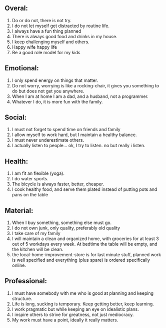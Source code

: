 
Overal:
---------

  1. Do or do not, there is not try.
  2. I do not let myself get distracted by routine life.
  1. I always have a fun thing planned
  2. There is always good food and drinks in my house.
  3. I keep challenging myself and others.
  4. Happy wife happy life
  5. Be a good role model for my kids

Emotional:
-----------

  1. I only spend energy on things that matter.
  2. Do not worry, worrying is like a rocking-chair, it gives you something to do but does not get you anywhere.
  3. When I am at home I am a dad, and a husband, not a programmer.
  4. Whatever I do, it is more fun with the family.

Social:
-------

  1. I must not forget to spend time on friends and family
  2. I allow myself to work hard, but I maintain a healthy balance.
  3. I must never underestimate others.
  4. I actually listen to people... ok, I try to listen. no but really i listen.


Health:
-------

  1. I am fit an flexible (yoga).
  2. I do water sports.
  3. The bicycle is always faster, better, cheaper.
  4. I cook healthy food, and serve them plated instead of putting pots and pans on the table

Material:
---------

  1. When I buy something, something else must go.
  2. I do not own junk, only quality, preferably old quality
  3. I take care of my family
  4. I will maintain a clean and organized home, with groceries for at least 3 out of 5 workdays every week. 
      At bedtime the table will be empty, and the kitchen will be clean. 
  5. the local-home-improvement-store is for last minute stuff, planned work is well specified and everything (plus spare) is ordered specifically online.


Professional:
--------------

  1. I must have somebody with me who is good at planning and keeping structure.
  2. Life is long, sucking is temporary. Keep getting better, keep learning.
  3. I work pragmatic but while keeping an eye on idealistic plans.
  4. I inspire others to strive for greatness, not just mediocracy.
  5. My work must have a point, ideally it really matters.

